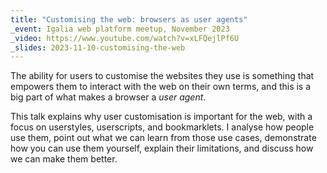```yaml
---
title: "Customising the web: browsers as user agents"
_event: Igalia web platform meetup, November 2023
_video: https://www.youtube.com/watch?v=xLFQejlPf6U
_slides: 2023-11-10-customising-the-web
---
```


The ability for users to customise the websites they use is something that empowers them to interact with the web on their own terms, and this is a big part of what makes a browser a *user agent*.

This talk explains why user customisation is important for the web, with a focus on userstyles, userscripts, and bookmarklets. I analyse how people use them, point out what we can learn from those use cases, demonstrate how you can use them yourself, explain their limitations, and discuss how we can make them better.
